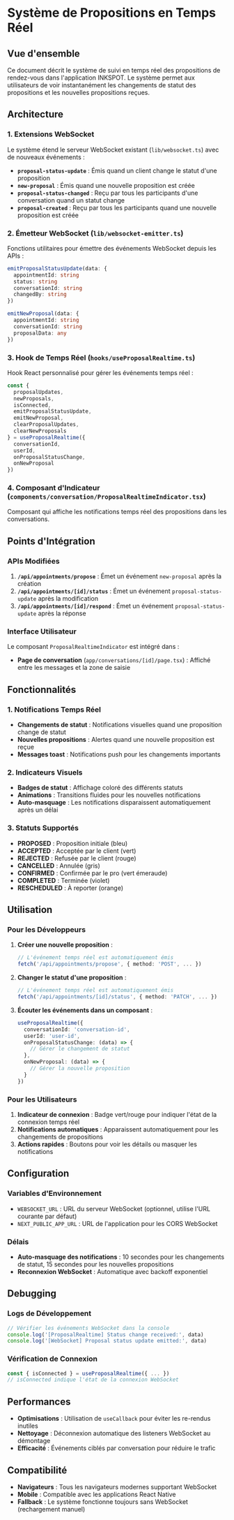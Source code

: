 # Système de Propositions en Temps Réel

## Vue d'ensemble

Ce document décrit le système de suivi en temps réel des propositions de rendez-vous dans l'application INKSPOT. Le système permet aux utilisateurs de voir instantanément les changements de statut des propositions et les nouvelles propositions reçues.

## Architecture

### 1. Extensions WebSocket

Le système étend le serveur WebSocket existant (`lib/websocket.ts`) avec de nouveaux événements :

- **`proposal-status-update`** : Émis quand un client change le statut d'une proposition
- **`new-proposal`** : Émis quand une nouvelle proposition est créée
- **`proposal-status-changed`** : Reçu par tous les participants d'une conversation quand un statut change
- **`proposal-created`** : Reçu par tous les participants quand une nouvelle proposition est créée

### 2. Émetteur WebSocket (`lib/websocket-emitter.ts`)

Fonctions utilitaires pour émettre des événements WebSocket depuis les APIs :

```typescript
emitProposalStatusUpdate(data: {
  appointmentId: string
  status: string
  conversationId: string
  changedBy: string
})

emitNewProposal(data: {
  appointmentId: string
  conversationId: string
  proposalData: any
})
```

### 3. Hook de Temps Réel (`hooks/useProposalRealtime.ts`)

Hook React personnalisé pour gérer les événements temps réel :

```typescript
const {
  proposalUpdates,
  newProposals,
  isConnected,
  emitProposalStatusUpdate,
  emitNewProposal,
  clearProposalUpdates,
  clearNewProposals
} = useProposalRealtime({
  conversationId,
  userId,
  onProposalStatusChange,
  onNewProposal
})
```

### 4. Composant d'Indicateur (`components/conversation/ProposalRealtimeIndicator.tsx`)

Composant qui affiche les notifications temps réel des propositions dans les conversations.

## Points d'Intégration

### APIs Modifiées

1. **`/api/appointments/propose`** : Émet un événement `new-proposal` après la création
2. **`/api/appointments/[id]/status`** : Émet un événement `proposal-status-update` après la modification
3. **`/api/appointments/[id]/respond`** : Émet un événement `proposal-status-update` après la réponse

### Interface Utilisateur

Le composant `ProposalRealtimeIndicator` est intégré dans :
- **Page de conversation** (`app/conversations/[id]/page.tsx`) : Affiché entre les messages et la zone de saisie

## Fonctionnalités

### 1. Notifications Temps Réel

- **Changements de statut** : Notifications visuelles quand une proposition change de statut
- **Nouvelles propositions** : Alertes quand une nouvelle proposition est reçue
- **Messages toast** : Notifications push pour les changements importants

### 2. Indicateurs Visuels

- **Badges de statut** : Affichage coloré des différents statuts
- **Animations** : Transitions fluides pour les nouvelles notifications
- **Auto-masquage** : Les notifications disparaissent automatiquement après un délai

### 3. Statuts Supportés

- **PROPOSED** : Proposition initiale (bleu)
- **ACCEPTED** : Acceptée par le client (vert)
- **REJECTED** : Refusée par le client (rouge)
- **CANCELLED** : Annulée (gris)
- **CONFIRMED** : Confirmée par le pro (vert émeraude)
- **COMPLETED** : Terminée (violet)
- **RESCHEDULED** : À reporter (orange)

## Utilisation

### Pour les Développeurs

1. **Créer une nouvelle proposition** :
   ```typescript
   // L'événement temps réel est automatiquement émis
   fetch('/api/appointments/propose', { method: 'POST', ... })
   ```

2. **Changer le statut d'une proposition** :
   ```typescript
   // L'événement temps réel est automatiquement émis
   fetch('/api/appointments/[id]/status', { method: 'PATCH', ... })
   ```

3. **Écouter les événements dans un composant** :
   ```typescript
   useProposalRealtime({
     conversationId: 'conversation-id',
     userId: 'user-id',
     onProposalStatusChange: (data) => {
       // Gérer le changement de statut
     },
     onNewProposal: (data) => {
       // Gérer la nouvelle proposition
     }
   })
   ```

### Pour les Utilisateurs

1. **Indicateur de connexion** : Badge vert/rouge pour indiquer l'état de la connexion temps réel
2. **Notifications automatiques** : Apparaissent automatiquement pour les changements de propositions
3. **Actions rapides** : Boutons pour voir les détails ou masquer les notifications

## Configuration

### Variables d'Environnement

- `WEBSOCKET_URL` : URL du serveur WebSocket (optionnel, utilise l'URL courante par défaut)
- `NEXT_PUBLIC_APP_URL` : URL de l'application pour les CORS WebSocket

### Délais

- **Auto-masquage des notifications** : 10 secondes pour les changements de statut, 15 secondes pour les nouvelles propositions
- **Reconnexion WebSocket** : Automatique avec backoff exponentiel

## Debugging

### Logs de Développement

```javascript
// Vérifier les événements WebSocket dans la console
console.log('[ProposalRealtime] Status change received:', data)
console.log('[WebSocket] Proposal status update emitted:', data)
```

### Vérification de Connexion

```typescript
const { isConnected } = useProposalRealtime({ ... })
// isConnected indique l'état de la connexion WebSocket
```

## Performances

- **Optimisations** : Utilisation de `useCallback` pour éviter les re-rendus inutiles
- **Nettoyage** : Déconnexion automatique des listeners WebSocket au démontage
- **Efficacité** : Événements ciblés par conversation pour réduire le trafic

## Compatibilité

- **Navigateurs** : Tous les navigateurs modernes supportant WebSocket
- **Mobile** : Compatible avec les applications React Native
- **Fallback** : Le système fonctionne toujours sans WebSocket (rechargement manuel)
